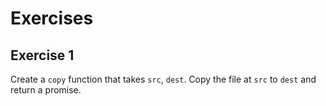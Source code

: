 # Exercises

## Exercise 1

Create a `copy` function that takes `src`, `dest`. Copy the file at `src` to
`dest` and return a promise.

